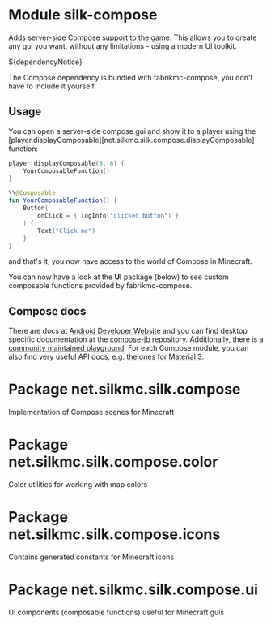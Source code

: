 # Module silk-compose

Adds server-side Compose support to the game. This allows you to create any gui you want, without any limitations -
using a modern UI toolkit.

${dependencyNotice}

The Compose dependency is bundled with fabrikmc-compose, you don't have to include it yourself.

## Usage

You can open a server-side compose gui and show it to a player using
the [player.displayComposable][net.silkmc.silk.compose.displayComposable] function:

```kotlin
player.displayComposable(8, 6) {
    YourComposableFunction()
}

\\@Composable
fun YourComposableFunction() {
    Button(
        onClick = { logInfo("clicked button") }
    ) {
        Text("Click me")
    }
}
```

and that's it, you now have access to the world of Compose in Minecraft.

You can now have a look at the **UI** package (below) to see custom composable functions provided by fabrikmc-compose.

## Compose docs

There are docs at [Android Developer Website](https://developer.android.com/jetpack/compose/documentation) and you can
find desktop specific documentation at the [compose-jb](https://github.com/JetBrains/compose-jb) repository.
Additionally, there is a  [community maintained playground](https://foso.github.io/Jetpack-Compose-Playground/).
For each Compose module, you can also find very useful API docs, e.g.
[the ones for Material 3](https://developer.android.com/reference/kotlin/androidx/compose/material3/package-summary).

# Package net.silkmc.silk.compose

Implementation of Compose scenes for Minecraft

# Package net.silkmc.silk.compose.color

Color utilities for working with map colors

# Package net.silkmc.silk.compose.icons

Contains generated constants for Minecraft icons

# Package net.silkmc.silk.compose.ui

UI components (composable functions) useful for Minecraft guis

